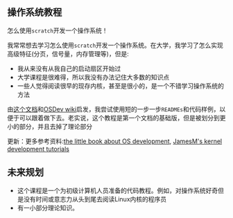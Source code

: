 ## 操作系统教程
怎么使用`scratch`开发一个操作系统！

我常常想去学习怎么使用`scratch`开发一个操作系统。在大学，我学习了怎么实现高级特征(分页，信号量，内存管理等)，但是:
- 我从来没有从我自己的启动扇区开始过
- 大学课程是很难得，所以我没有办法记住大多数的知识点
- 一些人觉得阅读很早的现存内核，甚至是很小的，是一个不错学习操作系统的方法

由[这个文档](http://www.cs.bham.ac.uk/~exr/lectures/opsys/10_11/lectures/os-dev.pdf)和[OSDev wiki](http://wiki.osdev.org/)启发，我尝试使用短的一步一步`READMEs`和代码样例，以便于可以跟着做下去。老实说，这个教程是第一个文档的基础版，但是被划分到更小的部分，并且去掉了理论部分

更新：更多参考资料:[the little book about OS development](https://littleosbook.github.io/), [JamesM's kernel development tutorials](https://web.archive.org/web/20160412174753/http://www.jamesmolloy.co.uk/tutorial_html/index.html)

## 未来规划
- 这个课程是一个为初级计算机人员准备的代码教程。例如，对操作系统好奇但是没有时间或意志力从头到尾去阅读Linux内核的程序员
- 有一小部分理论知识。